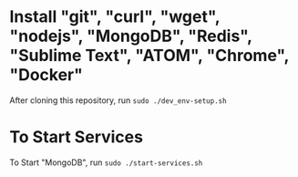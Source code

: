 # Install "git", "curl", "wget", "nodejs", "MongoDB", "Redis", "Sublime Text", "ATOM", "Chrome", "Docker"
After cloning this repository, run ```sudo ./dev_env-setup.sh```
# To Start Services
To Start "MongoDB", run ```sudo ./start-services.sh```

